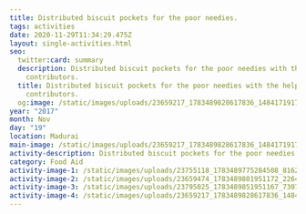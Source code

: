 ```yaml
---
title: Distributed biscuit pockets for the poor needies.
tags: activities
date: 2020-11-29T11:34:29.475Z
layout: single-activities.html
seo:
  twitter:card: summary
  description: Distributed biscuit pockets for the poor needies with the help of
    contributors.
  title: Distributed biscuit pockets for the poor needies with the help of
    contributors.
  og:image: /static/images/uploads/23659217_1783489828617836_1484171917570053584_n_1783489828617836.jpg
year: "2017"
month: Nov
day: "19"
location: Madurai
main-image: /static/images/uploads/23659217_1783489828617836_1484171917570053584_n_1783489828617836.jpg
activity-description: Distributed biscuit pockets for the poor needies with the help of contributors.
category: Food Aid
activity-image-1: /static/images/uploads/23755118_1783489775284508_8162780261443180155_n_1783489775284508.jpg
activity-image-2: /static/images/uploads/23659474_1783489801951172_2264646524493384754_n_1783489801951172.jpg
activity-image-3: /static/images/uploads/23795025_1783489851951167_7307852301894498213_n_1783489851951167.jpg
activity-image-4: /static/images/uploads/23659217_1783489828617836_1484171917570053584_n_1783489828617836.jpg
---
```

